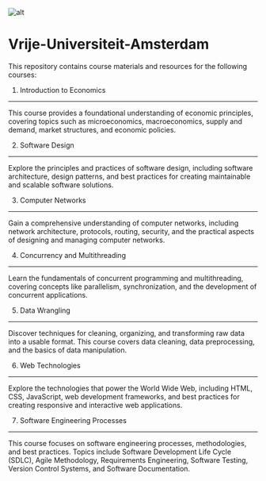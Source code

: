 ![alt](https://assets.vu.nl/d8b6f1f5-816c-005b-1dc1-e363dd7ce9a5/03b18476-b98e-43c2-8b3c-1d7d50026c89/VU_logo_RGB-01.jpg)

Vrije-Universiteit-Amsterdam
===========================================================================================================================

This repository contains course materials and resources for the following courses:

1. Introduction to Economics
--------------------
This course provides a foundational understanding of economic principles, covering topics such as microeconomics, macroeconomics, supply and demand, market structures, and economic policies.

2. Software Design
--------------------
Explore the principles and practices of software design, including software architecture, design patterns, and best practices for creating maintainable and scalable software solutions.

3. Computer Networks
--------------------
Gain a comprehensive understanding of computer networks, including network architecture, protocols, routing, security, and the practical aspects of designing and managing computer networks.

4. Concurrency and Multithreading
--------------------
Learn the fundamentals of concurrent programming and multithreading, covering concepts like parallelism, synchronization, and the development of concurrent applications.

5. Data Wrangling
--------------------
Discover techniques for cleaning, organizing, and transforming raw data into a usable format. This course covers data cleaning, data preprocessing, and the basics of data manipulation.

6. Web Technologies
--------------------
Explore the technologies that power the World Wide Web, including HTML, CSS, JavaScript, web development frameworks, and best practices for creating responsive and interactive web applications.

7. Software Engineering Processes
--------------------
This course focuses on software engineering processes, methodologies, and best practices. Topics include Software Development Life Cycle (SDLC), Agile Methodology, Requirements Engineering, Software Testing, Version Control Systems, and Software Documentation.

